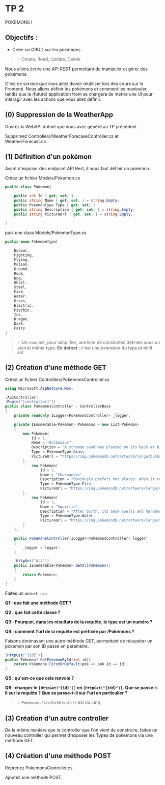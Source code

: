 # TP 2

POKEMONS !

## Objectifs : 

- Créer un CRUD sur les pokémons

> 💡 Create, Read, Update, Delete

Nous allons écrire une API REST permettant de manipuler et gérer des pokémons.

C'est ce service que vous allez devoir réutiliser lors des cours sur le Frontend. Nous allons définir les pokémons et comment les manipuler, tandis que la (future) application front se chargera de mettre une UI pour interagir avec les actions que vous allez définir.

## (0) Suppression de la WeatherApp

Ouvrez la WebAPI dotnet que vous avez généré au TP précédent.

Supprimez Controllers/WeatherForecaseController.cs et WeatherForecast.cs.

## (1) Définition d'un pokémon

Avant d'exposer des endpoint API Rest, il nous faut définir un pokémon.

Créez un fichier Models/Pokemon.cs

````csharp
public class Pokemon{

    public int Id { get; set; }
    public string Name { get; set; } = string.Empty;
    public PokemonType Type { get; set; } 
    public string Description { get; set; } = string.Empty;
    public string PictureUrl { get; set; } = string.Empty;

}
````

puis une class Models/PokemonType.cs

````csharp
public enum PokemonType{
    
    Normal,
    Fighting,
    Flying,
    Poison,
    Ground,
    Rock,
    Bug,
    Ghost,
    Steel,
    Fire,
    Water,
    Grass,
    Electric,
    Psychic,
    Ice,
    Dragon,
    Dark,
    Fairy
}
````

> 💡 Un `enum` est, pour simplifier, une liste de constantes définies sous un seul et même type. **En dotnet :** c'est une extension du type primitif `int`

## (2) Création d'une méthode GET

Créez un fichier Controllers/PokemonsController.cs

````csharp
using Microsoft.AspNetCore.Mvc;

[ApiController]
[Route("[controller]")]
public class PokemonsController : ControllerBase
{
    private readonly ILogger<PokemonsController> _logger;

    private IEnumerable<Pokemon> Pokemons = new List<Pokemon>
    {
        new Pokemon{
            Id = 1,
            Name = "Bulbasaur",
            Description = "A strange seed was planted on its back at birth. The plant sprouts and grows with this POKéMON.",
            Type = PokemonType.Grass,
            PictureUrl = "https://img.pokemondb.net/artwork/large/bulbasaur.jpg"
        },
            new Pokemon{
                Id = 2,
                Name = "Charmander",
                Description = "Obviously prefers hot places. When it rains, steam is said to spout from the tip of its tail.",
                Type = PokemonType.Fire,
                PictureUrl = "https://img.pokemondb.net/artwork/large/charmander.jpg"
        },
            new Pokemon{
                Id = 3,
                Name = "Squirtle",
                Description = "After birth, its back swells and hardens into a shell. Powerfully sprays foam from its mouth.",
                Type = PokemonType.Water,
                PictureUrl = "https://img.pokemondb.net/artwork/large/squirtle.jpg"
        }
    };

    public PokemonsController(ILogger<PokemonsController> logger)
    {
        _logger = logger;
    }

    [HttpGet("All")]
    public IEnumerable<Pokemon> GetAllPokemons()
    {
        return Pokemons;
    }
}
````

Faites un `dotnet run`

**Q1 : que fait une méthode GET ?**

**Q2 : que fait cette classe ?**

**Q3 : Pourquoi, dans les résultats de la requête, le type est un numéro ?**

**Q4 : comment l'url de la requête est préfixée par /Pokemons ?**

Faisons dorénavant une autre méthode GET, permettant de récupérer un pokémon par son ID passé en paramètre.

````csharp
[HttpGet("{id}")]
public Pokemon? GetPokemonById(int id){
    return Pokemons.FirstOrDefault(pok => pok.Id == id);
}
````

**Q5 : qu'est-ce que cela renvoie ?**

**Q6 : changez le `[HttpGet("{id}")]` en `[HttpGet("{idd}")]`. Que se passe-t-il sur la requête ? Que se passe-t-il sur l'url en particulier ?**

> 💡 `Pokemons.FirstOrDefault()` est du Linq

## (3) Création d'un autre controller

De la même manière que le controller que l'on vient de construire, faites un nouveau controller qui permet d'exposer les Types de pokemons via une méthode GET.

## (4) Création d'une méthode POST

Reprenez PokemonsController.cs

Ajoutez une méthode POST.

